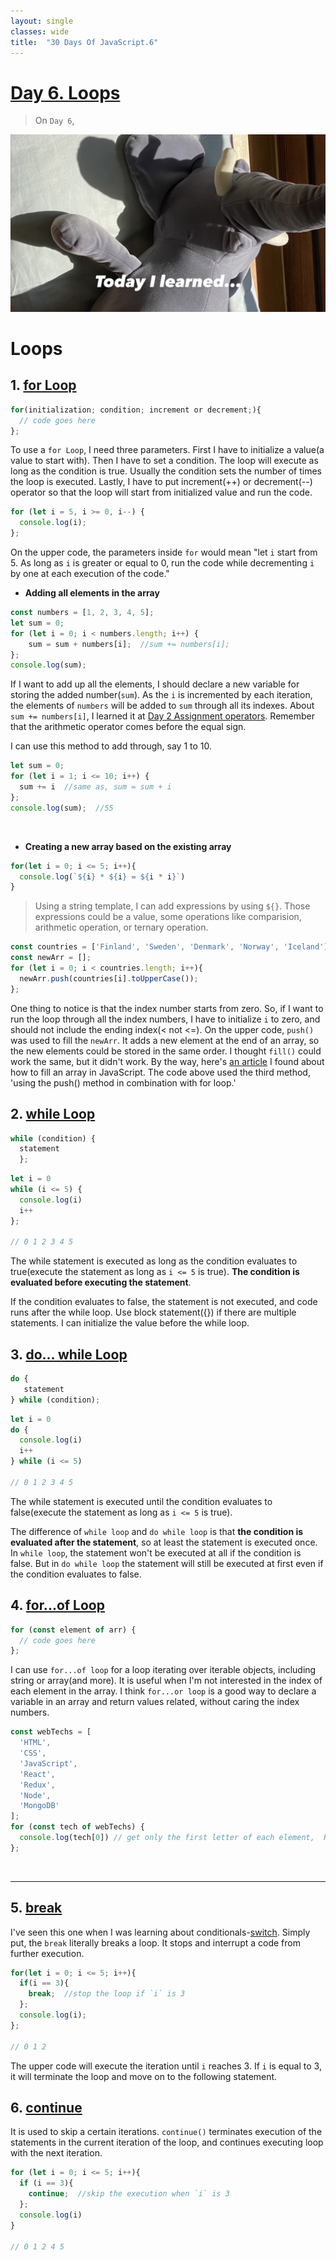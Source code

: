 ```yaml
---
layout: single
classes: wide
title:  "30 Days Of JavaScript.6"
---
```


# [Day 6. Loops][1]

> On `Day 6`, 


![header image TIL](../assets/images/til.jpg)


# Loops

## 1. [for Loop][10]
```js
for(initialization; condition; increment or decrement;){
  // code goes here
};
```

To use a `for Loop`, I need three parameters. First I have to initialize a value(a value to start with). Then I have to set a condition. The loop will execute as long as the condition is true. Usually the condition sets the number of times the loop is executed. Lastly, I have to put increment(++) or decrement(--) operator so that the loop will start from initialized value and run the code.

```js
for (let i = 5, i >= 0, i--) {
  console.log(i);
};
```
On the upper code, the parameters inside `for` would mean "let `i` start from 5. As long as `i` is greater or equal to 0, run the code while decrementing `i` by one at each execution of the code."


+ **Adding all elements in the array**

```js
const numbers = [1, 2, 3, 4, 5];
let sum = 0;
for (let i = 0; i < numbers.length; i++) {
    sum = sum + numbers[i];  //sum += numbers[i];
};
console.log(sum);
```

If I want to add up all the elements, I should declare a new variable for storing the added number(`sum`). As the `i` is incremented by each iteration, the elements of `numbers` will be added to `sum` through all its indexes.
About `sum += numbers[i]`, I learned it at [Day 2 Assignment operators][3]. Remember that the arithmetic operator comes before the equal sign.

I can use this method to add through, say 1 to 10.

```js
let sum = 0;
for (let i = 1; i <= 10; i++) {
  sum += i  //same as, sum = sum + i
};
console.log(sum);  //55
```

<br>

+ **Creating a new array based on the existing array**

```js
for(let i = 0; i <= 5; i++){
  console.log(`${i} * ${i} = ${i * i}`)
}
```
> Using a string template, I can add expressions by using `${}`. Those expressions could be a value, some operations like comparision, arithmetic operation, or ternary operation.

```js
const countries = ['Finland', 'Sweden', 'Denmark', 'Norway', 'Iceland'];
const newArr = [];
for (let i = 0; i < countries.length; i++){
  newArr.push(countries[i].toUpperCase());
};
```
One thing to notice is that the index number starts from zero. So, if I want to run the loop through all the index numbers, I have to initialize `i` to zero, and should not include the ending index(< not <=). 
On the upper code, `push()` was used to fill the `newArr`. It adds a new element at the end of an array, so the new elements could be stored in the same order. I thought `fill()` could work the same, but it didn't work. By the way, here's [an article][2] I found about how to fill an array in JavaScript. The code above used the third method, 'using the push() method in combination with for loop.'

## 2. [while Loop][4]

```js
while (condition) {
  statement
  };
```
```js
let i = 0
while (i <= 5) {
  console.log(i)
  i++
};  

// 0 1 2 3 4 5
```
The while statement is executed as long as the condition evaluates to true(execute the statement as long as `i <= 5` is true). **The condition is evaluated before executing the statement**.

If the condition evaluates to false, the statement is not executed, and code runs after the while loop. Use block statement({}) if there are multiple statements. I can initialize the value before the while loop.


## 3. [do... while Loop][5]

```js
do {
   statement
} while (condition);
```
```js
let i = 0
do {
  console.log(i)
  i++
} while (i <= 5)

// 0 1 2 3 4 5
```

The while statement is executed until the condition evaluates to false(execute the statement as long as `i <= 5` is true).
 
The difference of `while loop` and `do while loop` is that **the condition is evaluated after the statement**, so at least the statement is executed once. In `while loop`, the statement won't be executed at all if the condition is false. But in `do while loop` the statement will still be executed at first even if the condition evaluates to false.


## 4. [for...of Loop][6]

```js
for (const element of arr) {
  // code goes here
};
```

I can use `for...of loop` for a loop iterating over iterable objects, including string or array(and more). It is useful when I'm not interested in the index of each element in the array. I think `for...or loop` is a good way to declare a variable in an array and return values related, without caring the index numbers.

```js
const webTechs = [
  'HTML',
  'CSS',
  'JavaScript',
  'React',
  'Redux',
  'Node',
  'MongoDB'
];
for (const tech of webTechs) {
  console.log(tech[0]) // get only the first letter of each element,  H C J R N M
};
```
<br>

---

## 5. [break][7]
I've seen this one when I was learning about conditionals-[switch][8]. Simply put, the `break` literally breaks a loop. It stops and interrupt a code from further execution.

```js
for(let i = 0; i <= 5; i++){
  if(i == 3){
    break;  //stop the loop if `i` is 3
  };
  console.log(i);
};

// 0 1 2
```
The upper code will execute the iteration until `i` reaches 3. If `i` is equal to 3, it will terminate the loop and move on to the following statement.


## 6. [continue][9]
It is used to skip a certain iterations. `continue()` terminates execution of the statements in the current iteration of the loop, and continues executing loop with the next iteration.

```js
for (let i = 0; i <= 5; i++){
  if (i == 3){
    continue;  //skip the execution when `i` is 3
  };
  console.log(i)
}

// 0 1 2 4 5
```







[1]: https://github.com/yendoz/30-Days-Of-JavaScript/blob/master/06_Day_Loops/06_day_loops.md
[2]: https://flexiple.com/fill-javascript-array/
[3]: https://github.com/yendoz/30-Days-Of-JavaScript/blob/master/03_Day_Booleans_operators_date/03_booleans_operators_date.md#assignment-operators
[4]: https://developer.mozilla.org/en-US/docs/Web/JavaScript/Reference/Statements/while "MDN Document"
[5]: https://developer.mozilla.org/en-US/docs/Web/JavaScript/Reference/Statements/do...while "MDN Document"
[6]: https://developer.mozilla.org/en-US/docs/Web/JavaScript/Reference/Statements/for...of "MDN Document"
[7]: https://developer.mozilla.org/en-US/docs/Web/JavaScript/Reference/Statements/break "MDN Document"
[8]: https://yendoz.github.io/js4/#4-switch
[9]: https://developer.mozilla.org/en-US/docs/Web/JavaScript/Reference/Statements/continue "MDN Document"
[10]: https://developer.mozilla.org/en-US/docs/Web/JavaScript/Guide/Loops_and_iteration#for_statement "MDN Document"